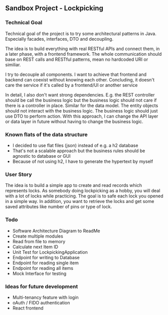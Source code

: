 ## Sandbox Project - Lockpicking

### Technical Goal
Technical goal of the project is to try some architectural patterns in Java.
Especially facades, interfaces, DTO and decoupling.

The idea is to build everything with real RESTful APIs and connect them, in a later phase, with a frontend framework.
The whole communication should base on REST calls and RESTful patterns, mean no hardcoded URI or similiar.

I try to decouple all components. I want to achieve that frontend and backend can coexist without knowing each other.
Concluding, it doesn't care the service if it's called by a frontend/UI or another service

In detail, I also don't want strong dependencies. 
E.g. the REST controller should be call the business logic but the business logic should not care if there is a controller in place.
Similar for the data model. The entity objects should not interact with the business logic.
The business logic should just use DTO to perform action. 
With this approach, I can change the API layer or data layer in future without having to change the business logic.

### Known flats of the data structure
- I decided to use flat files (json) instead of e.g. a h2 database
- That's not a scalable approach but the business rules should be agnostic to database or GUI
- Because of not using h2, I have to generate the hypertext by myself

### User Story 
The idea is to build a simple app to create and read records which represents locks. 
As somebody doing lockpicking as a hobby, you will deal with a lot of locks while practicing.
The goal is to safe each lock you opened in a simple way. 
In addition, you want to retrieve the locks and get some saved attributes like number of pins or type of lock. 


### Todo
- Software Architecture Diagram to ReadMe
- Create multiple modules
- Read from file to memory
- Calculate next Item ID
- Unit Test for LockpickingApplication
- Endpoint for writing to Database
- Endpoint for reading single item
- Endpoint for reading all items
- Mock Interface for testing

### Ideas for future development
- Multi-tenancy feature with login
- oAuth / FIDO authentication
- React frontend